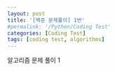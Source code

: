 ```yaml
---
layout: post
title: '[백준 문제풀이] 1번'
#permalink: '/Python/Coding Test'
categories: [Coding Test]
tags: [coding test, algorithms]
---
```


알고리즘 문제 풀이 1
